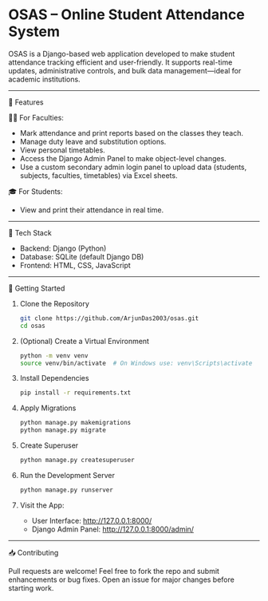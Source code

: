 
# OSAS – Online Student Attendance System


OSAS is a Django-based web application developed to make student attendance tracking efficient and user-friendly. It supports real-time updates, administrative controls, and bulk data management—ideal for academic institutions.

---

🌟 Features

👨‍🏫 For Faculties:

* Mark attendance and print reports based on the classes they teach.
* Manage duty leave and substitution options.
* View personal timetables.
* Access the Django Admin Panel to make object-level changes.
* Use a custom secondary admin login panel to upload data (students, subjects, faculties, timetables) via Excel sheets.

🎓 For Students:

* View and print their attendance in real time.

---

🔧 Tech Stack

* Backend: Django (Python)
* Database: SQLite (default Django DB)
* Frontend: HTML, CSS, JavaScript

---

🚀 Getting Started

1. Clone the Repository

   ```bash
   git clone https://github.com/ArjunDas2003/osas.git
   cd osas
   ```

2. (Optional) Create a Virtual Environment

   ```bash
   python -m venv venv
   source venv/bin/activate  # On Windows use: venv\Scripts\activate
   ```

3. Install Dependencies

   ```bash
   pip install -r requirements.txt
   ```

4. Apply Migrations

   ```bash
   python manage.py makemigrations
   python manage.py migrate
   ```

5. Create Superuser

   ```bash
   python manage.py createsuperuser
   ```

6. Run the Development Server

   ```bash
   python manage.py runserver
   ```

7. Visit the App:

   * User Interface: http://127.0.0.1:8000/
   * Django Admin Panel: http://127.0.0.1:8000/admin/

---

 📥 Contributing

Pull requests are welcome! Feel free to fork the repo and submit enhancements or bug fixes. Open an issue for major changes before starting work.



